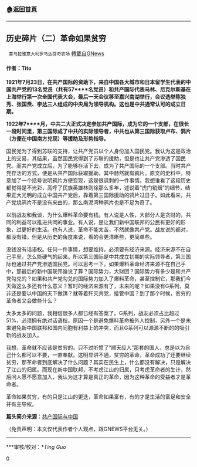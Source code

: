 ###  [:house:返回首頁](https://github.com/ourhimalayas/txt)
---

## 历史碎片（二）革命如果贫穷
` 喜马拉雅意大利罗马达芬奇农场` [轉載自GNews](https://gnews.org/zh-hans/1108157/)

#### 作者：Tito

**1921****年****7****月****23****日，在共产国际的资助下，来自中国各大城市和日本留学生代表的中国共产党的****13****名党员（共有****57****名党员）和共产国际代表马林、尼克尔斯基在上海举行第一次全国代表大会，最后一天会议移至嘉兴南湖举行，会议选举陈独秀、张国焘、李达三人组成的中央局为领导机构。这也是中共通常认可的成立日期。**

**1922****年****7****月，中共二大正式决定参加共产国际，成为它的一个支部，在很长一段时间里，第三国际成了中共的实际领导者，中共也从第三国际获取卢布、鸦片（方便在中国南方兑现）等援助及形势指导。**

国民党为了得到苏联的支持，让共产党员以个人身份加入国民党。我认为这是政治上的交易，其结果，虽然国民党得到了苏联的援助，但是也让共产党渗透了国民党。而共产党成立后，为了能够存活下去，成为了共产国际的一个支部。当时共产党存活的方式，便是从共产国际获取援助，其中赫然就有鸦片。原文的史料中，特意加了一个括号说明鸦片方便变现，这是很讽刺的一件事情。我想谁看了这段历史都觉得是不光彩，高呼了民族英雄林则徐那么多年，述说着“虎门销烟”的细节，结果正大光明的成立中国共产党后，靠着第三国际援助的鸦片过日子。如此看来，共产党烧鸦片不是没有来由的，那么南泥湾种鸦片也是不足为奇了。

以前战友和我谈，为什么爆料革命要有钱。有人说是人性，大部分人是贪财的，共同的利益可以推进共同的事业。有人说，是让我们新中国联邦的公民有更好的形象，过更好的生活。也有人说，革命不能太苦，不然就像共产党。战友说的都对，都没有错。但是从历史的角度来说，看的会更清晰些，更简单些。

没钱没有话语权。任何一件事情，想要维持，必须要有经济来源。经济来源不在自己手里，怎么能硬气的起来。所以第三国际是中共成立初期的实际领导者，第三国际也通过共产党渗透国民党。可以思考一下，如果爆料革命经济来源不在自己手中，那最后的新中国联邦谁说了算？国际势力，大财团？国际势力有多少是和共产党勾兑的？如果和共产党勾兑的国际势力加入了爆料革命，甚至控制它，那我们今天做这么多还有什么意义？暂时的经济来源有了，未来的呢？如果没有G系列，莫非还是要以中国的天下做饵？就等着歼灭共党，接管中国？到了那个时候，贫穷的革命者又会做些什么？

太多太多的问题，我相信很多人都已经有答案了。G系列，战友必须占比超过51%，必须拥有绝对话语权。原因一个是避免爆料革命被外人控制，另外一个是未来避免新中国联邦和国内同胞有利益上的冲突，而且G系列可以源源不断的的吸引新的战友加入。

我想，革命就不应该是贫穷的。只不过听惯了“顺天应人”那套的国人，总是以为自己什么都可以不要，一直奉献。这明显讲不通，贫穷的革命，革命成功了还要继续贫穷，那革命者到底解决了什么问题？其实在民生上，什么都没有解决，只是解决了江山的归属。而现在新中国联邦，不考虑江山的归属，只考虑革命者的生计，然后问人愿不愿意加入，我认为这才算是真正的革命，因为这种革命的受益者才是革命者。

革命如果贫穷，有的只是江山的更迭，革命如果富有，有的才是生活的富足和安全并有主导权。

**篇头简介来源：**[共产国际与中国](https://zh.wikipedia.org/zh-cn/共产国际与中国)

（免责声明：本文仅代表作者个人观点，跟GNEWS平台无关。）

* * *

***审核/校对：**Ting Guo*

0
